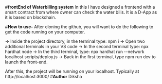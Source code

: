 #**frontEnd of Waterbilling system**
In this I have designed a frontend with a smart contract from where owner can check the water bills. It is a D-App as it is based on blockchain.

#**How to use-**
After cloning the github, you will want to do the following to get the code running on your computer.

-> Inside the project directory, in the terminal type: npm i
-> Open two additional terminals in your VS code
-> In the second terminal type: npx hardhat node
-> In the third terminal, type: npx hardhat run --network localhost scripts/deploy.js
-> Back in the first terminal, type npm run dev to launch the front-end.

After this, the project will be running on your localhost. 
Typically at http://localhost:3000/
#**Author**
Diksha
